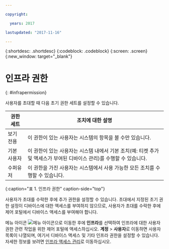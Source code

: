 ```yaml
---

copyright:

  years: 2017

lastupdated: "2017-11-16"

---
```


{:shortdesc: .shortdesc}
{:codeblock: .codeblock}
{:screen: .screen}
{:new_window: target="_blank"}

# 인프라 권한
{: #infrapermission}

사용자를 초대할 때 다음 초기 권한 세트를 설정할 수 있습니다. 

| 권한 세트 | 조치에 대한 설명|
|---------------------------|------------------------|
|보기 전용| 이 권한이 있는 사용자는 시스템의 항목을 볼 수만 있습니다.|
|기본 사용자| 이 권한이 있는 사용자는 시스템 내에서 기본 조치(예: 티켓 추가 및 액세스가 부여된 디바이스 관리)를 수행할 수 있습니다. |
|수퍼유저| 이 권한을 가진 사용자는 시스템에서 사용 가능한 모든 조치를 수행할 수 있습니다.|
{:caption="표 1. 인프라 권한" caption-side="top"}

사용자가 초대를 수락한 후에 추가 권한을 설정할 수 있습니다. 초대에서 지정된 초기 권한 설정이 디바이스에 대한 액세스를 부여하지 않으므로, 사용자가 초대를 수락한 후에 제어 포털에서 디바이스 액세스를 부여해야 합니다.  

메뉴 아이콘 ![메뉴 아이콘](../icons/icon_hamburger.svg)으로 이동한 후에 **인프라**를 선택하여 인프라에 대한 사용자 권한 관련 작업을 위한 제어 포털에 액세스하십시오. **계정** &gt; **사용자**로 이동하면 사용자 목록이 나열되며, 여기서 디바이스 액세스 및 기타 인프라 권한을 설정할 수 있습니다. 자세한 정보를 보려면 [인프라 액세스 관리](/docs/iam/mnginfra.html#managing-infrastructure-access)로 이동하십시오. 




